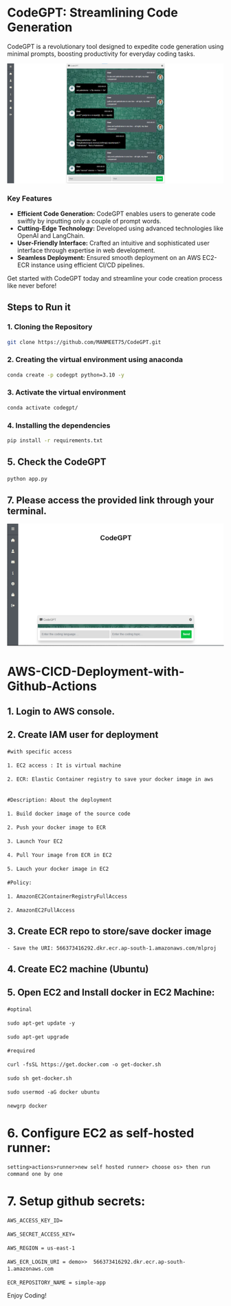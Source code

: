 # CodeGPT: Streamlining Code Generation
CodeGPT is a revolutionary tool designed to expedite code generation using minimal prompts, boosting productivity for everyday coding tasks.
<br>

![CodeGPT](static/images/1.png)

### Key Features

- **Efficient Code Generation:** CodeGPT enables users to generate code swiftly by inputting only a couple of prompt words.
- **Cutting-Edge Technology:** Developed using advanced technologies like OpenAI and LangChain.
- **User-Friendly Interface:** Crafted an intuitive and sophisticated user interface through expertise in web development.
- **Seamless Deployment:** Ensured smooth deployment on an AWS EC2-ECR instance using efficient CI/CD pipelines.

Get started with CodeGPT today and streamline your code creation process like never before!

## Steps to Run it
### 1. Cloning the Repository
```bash
git clone https://github.com/MANMEET75/CodeGPT.git
```
### 2. Creating the virtual environment using anaconda
```bash
conda create -p codegpt python=3.10 -y
```

### 3. Activate the virtual environment
```bash
conda activate codegpt/
```

### 4. Installing the dependencies
```bash
pip install -r requirements.txt
```

## 5. Check the CodeGPT
```bash
python app.py
```

## 7. Please access the provided link through your terminal.
![CodeGPT](static/images/2.png)

# AWS-CICD-Deployment-with-Github-Actions

## 1. Login to AWS console.

## 2. Create IAM user for deployment

	#with specific access

	1. EC2 access : It is virtual machine

	2. ECR: Elastic Container registry to save your docker image in aws


	#Description: About the deployment

	1. Build docker image of the source code

	2. Push your docker image to ECR

	3. Launch Your EC2 

	4. Pull Your image from ECR in EC2

	5. Lauch your docker image in EC2

	#Policy:

	1. AmazonEC2ContainerRegistryFullAccess

	2. AmazonEC2FullAccess

	
## 3. Create ECR repo to store/save docker image
    - Save the URI: 566373416292.dkr.ecr.ap-south-1.amazonaws.com/mlproj

	
## 4. Create EC2 machine (Ubuntu) 

## 5. Open EC2 and Install docker in EC2 Machine:
	
	
	#optinal

	sudo apt-get update -y

	sudo apt-get upgrade
	
	#required

	curl -fsSL https://get.docker.com -o get-docker.sh

	sudo sh get-docker.sh

	sudo usermod -aG docker ubuntu

	newgrp docker
	
# 6. Configure EC2 as self-hosted runner:
    setting>actions>runner>new self hosted runner> choose os> then run command one by one


# 7. Setup github secrets:

    AWS_ACCESS_KEY_ID=

    AWS_SECRET_ACCESS_KEY=

    AWS_REGION = us-east-1

    AWS_ECR_LOGIN_URI = demo>>  566373416292.dkr.ecr.ap-south-1.amazonaws.com

    ECR_REPOSITORY_NAME = simple-app

Enjoy Coding!

